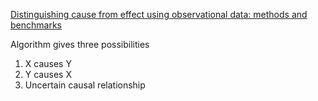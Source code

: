 [Distinguishing cause from effect using observational data: methods and benchmarks](http://arxiv.org/abs/1412.3773)

Algorithm gives three possibilities

1.  X causes Y
2.  Y causes X
3.  Uncertain causal relationship

